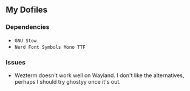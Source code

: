 ## My Dofiles

### Dependencies

- `GNU Stow`
- `Nerd Font Symbols Mono TTF`

### Issues

- Wezterm doesn't work well on Wayland. I don't like the alternatives, perhaps I should try ghostyy once it's out.
